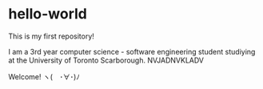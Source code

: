 # hello-world
This is my first repository!

I am a 3rd year computer science - software engineering student studiying at the University of Toronto Scarborough.
NVJADNVKLADV

Welcome! ヽ(　･∀･)ﾉ
